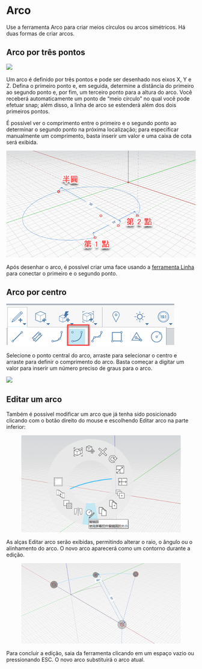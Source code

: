 # Arco

Use a ferramenta Arco para criar meios círculos ou arcos simétricos. Há duas formas de criar arcos.

## Arco por três pontos

![](../.gitbook/assets/arc\_three\_pts.png)

Um arco é definido por três pontos e pode ser desenhado nos eixos X, Y e Z. Defina o primeiro ponto e, em seguida, determine a distância do primeiro ao segundo ponto e, por fim, um terceiro ponto para a altura do arco. Você receberá automaticamente um ponto de “meio círculo” no qual você pode efetuar snap; além disso, a linha de arco se estenderá além dos dois primeiros pontos.

É possível ver o comprimento entre o primeiro e o segundo ponto ao determinar o segundo ponto na próxima localização; para especificar manualmente um comprimento, basta inserir um valor e uma caixa de cota será exibida.

![](../.gitbook/assets/arc-by-three-pts.png)

Após desenhar o arco, é possível criar uma face usando a [ferramenta Linha](line-tool.md) para conectar o primeiro e o segundo ponto.

## Arco por centro

![](<../.gitbook/assets/arc-by-center (1).png>)

Selecione o ponto central do arco, arraste para selecionar o centro e arraste para definir o comprimento do arco. Basta começar a digitar um valor para inserir um número preciso de graus para o arco.

![](../.gitbook/assets/arc\_circle\_demo.gif)

## Editar um arco

Também é possível modificar um arco que já tenha sido posicionado clicando com o botão direito do mouse e escolhendo Editar arco na parte inferior:

<figure><img src="../.gitbook/assets/image (12).png" alt=""><figcaption></figcaption></figure>

As alças Editar arco serão exibidas, permitindo alterar o raio, o ângulo ou o alinhamento do arco. O novo arco aparecerá como um contorno durante a edição.

<figure><img src="../.gitbook/assets/image (11).png" alt=""><figcaption></figcaption></figure>

Para concluir a edição, saia da ferramenta clicando em um espaço vazio ou pressionando ESC. O novo arco substituirá o arco atual.
